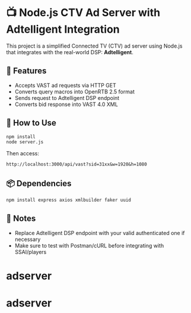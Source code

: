 # 📺 Node.js CTV Ad Server with Adtelligent Integration

This project is a simplified Connected TV (CTV) ad server using Node.js that integrates with the real-world DSP: **Adtelligent**.

## 🔧 Features
- Accepts VAST ad requests via HTTP GET
- Converts query macros into OpenRTB 2.5 format
- Sends request to Adtelligent DSP endpoint
- Converts bid response into VAST 4.0 XML

## 🚀 How to Use

```bash
npm install
node server.js
```

Then access:
```
http://localhost:3000/api/vast?sid=31xx&w=1920&h=1080
```

## 📦 Dependencies

```bash
npm install express axios xmlbuilder faker uuid
```

## 📌 Notes
- Replace Adtelligent DSP endpoint with your valid authenticated one if necessary
- Make sure to test with Postman/cURL before integrating with SSAI/players
# adserver
# adserver
